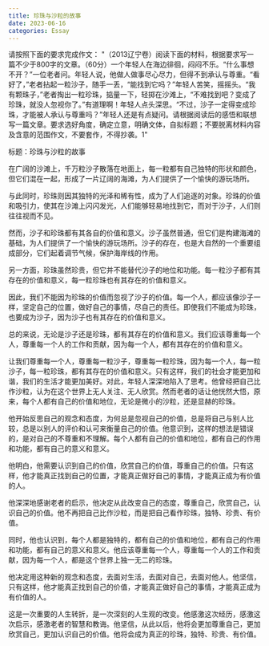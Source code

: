 ```yaml
---
title: 珍珠与沙粒的故事
date: 2023-06-16
categories: Essay
---
```




请按照下面的要求完成作文：
"（2013辽宁卷）阅读下面的材料，根据要求写一篇不少于800字的文章。（60分）一个年轻人在海边徘徊，闷闷不乐。“什么事想不开？”一位老者问。年轻人说，他做人做事尽心尽力，但得不到承认与尊重。“看好了，”老者拈起一粒沙子，随手一丢，“能找到它吗？”年轻人苦笑，摇摇头。“我有颗珠子，”老者掏出一粒珍珠，掂量一下，轻掷在沙滩上，“不难找到吧？变成了珍珠，就没人忽视你了。”有道理啊！年轻人点头深思。“不过，沙子一定得变成珍珠，才能被人承认与尊重吗？”年轻人还是有点疑问。请根据阅读后的感悟和联想写一篇文章。要求选好角度，确定立意，明确文体，自拟标题；不要脱离材料内容及含意的范围作文，不要套作，不得抄袭。1"

标题：珍珠与沙粒的故事

在广阔的沙滩上，千万粒沙子散落在地面上，每一粒都有自己独特的形状和颜色，但它们混在一起，形成了一片辽阔的海滩，为人们提供了一个愉快的游玩场所。

与此同时，珍珠则因其独特的光泽和稀有性，成为了人们追逐的对象。珍珠的价值和吸引力，使其在沙滩上闪闪发光，人们能够轻易地找到它，而对于沙子，人们则往往视而不见。

然而，沙子和珍珠都有其各自的价值和意义。沙子虽然普通，但它们是构建海滩的基础，为人们提供了一个愉快的游玩场所。沙子的存在，也是大自然的一个重要组成部分，它们起着调节气候，保护海岸线的作用。

另一方面，珍珠虽然珍贵，但它并不能替代沙子的地位和功能。每一粒沙子都有其存在的价值和意义，每一粒珍珠也有其存在的价值和意义。

因此，我们不能因为珍珠的价值而忽视了沙子的价值。每一个人，都应该像沙子一样，坚定自己的位置，做好自己的事情，尽自己的责任。即使我们不能成为珍珠，也要成为沙子，因为沙子也有其存在的价值和意义。

总的来说，无论是沙子还是珍珠，都有其存在的价值和意义。我们应该尊重每一个人，尊重每一个人的工作和贡献，因为每一个人，都有其存在的价值和意义。

让我们尊重每一个人，尊重每一粒沙子，尊重每一粒珍珠，因为每一个人，每一粒沙子，每一粒珍珠，都有其存在的价值和意义。只有这样，我们的社会才能更加和谐，我们的生活才能更加美好。对此，年轻人深深地陷入了思考。他曾经把自己比作沙粒，认为在这个世界上无人关注、无人欣赏。然而老者的话让他恍然大悟，原来，每个人都有自己的价值和地位，无论是微小的沙粒，还是显赫的珍珠。

他开始反思自己的观念和态度，为何总是忽视自己的价值，总是将自己与别人比较，总是以别人的评价和认可来衡量自己的价值。他意识到，这样的想法是错误的，是对自己的不尊重和不理解。每个人都有自己的价值和地位，都有自己的作用和功能，都有自己的意义和意义。

他明白，他需要认识到自己的价值，欣赏自己的价值，尊重自己的价值。只有这样，他才能真正找到自己的位置，才能真正做好自己的事情，才能真正成为有价值的人。

他深深地感谢老者的启示，他决定从此改变自己的态度，尊重自己，欣赏自己，认识自己的价值。他不再把自己比作沙粒，而是把自己看作珍珠，独特、珍贵、有价值。

同时，他也认识到，每个人都是独特的，都有自己的价值和地位，都有自己的作用和功能，都有自己的意义和意义。他应该尊重每一个人，尊重每一个人的工作和贡献，因为每一个人，都是这个世界上独一无二的珍珠。

他决定用这种新的观念和态度，去面对生活，去面对自己，去面对他人。他坚信，只有这样，他才能真正找到自己的价值，才能真正做好自己的事情，才能真正成为有价值的人。

这是一次重要的人生转折，是一次深刻的人生观的改变。他感激这次经历，感激这次启示，感激老者的智慧和教诲。他坚信，从此以后，他将会更加尊重自己，更加欣赏自己，更加认识自己的价值。他将会成为真正的珍珠，独特、珍贵、有价值。